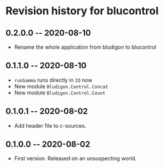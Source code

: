 # Revision history for blucontrol

## 0.2.0.0 -- 2020-08-10

* Rename the whole application from bludigon to blucontrol

## 0.1.1.0 -- 2020-08-10

* `runGamma` runs directly in `IO` now
* New module `Bludigon.Control.Concat`
* New module `Bludigon.Control.Count`

## 0.1.0.1 -- 2020-08-02

* Add header file to c-sources.

## 0.1.0.0 -- 2020-08-02

* First version. Released on an unsuspecting world.
